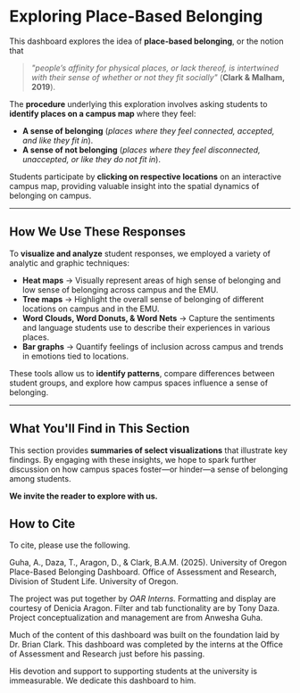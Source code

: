 # Exploring **Place-Based Belonging**  

This dashboard explores the idea of **place-based belonging**, or the notion that  
> *"people’s affinity for physical places, or lack thereof, is intertwined with their sense of whether or not they fit socially"* (**Clark & Malham, 2019**).  

The **procedure** underlying this exploration involves asking students to **identify places on a campus map** where they feel:  

- **A sense of belonging** (*places where they feel connected, accepted, and like they fit in*).  
- **A sense of not belonging** (*places where they feel disconnected, unaccepted, or like they do not fit in*).  

Students participate by **clicking on respective locations** on an interactive campus map, providing valuable insight into the spatial dynamics of belonging on campus.  

---

## **How We Use These Responses**  

To **visualize and analyze** student responses, we employed a variety of analytic and graphic techniques:  

- **<span class="yellow-text">Heat maps</span>** → Visually represent areas of high sense of belonging and low sense of belonging across campus and the EMU.  
- **<span class="yellow-text">Tree maps</span>** → Highlight the overall sense of belonging of different locations on campus and in the EMU.  
- **<span class="yellow-text">Word Clouds, Word Donuts, & Word Nets</span>** → Capture the sentiments and language students use to describe their experiences in various places.  
- **<span class="yellow-text">Bar graphs</span>** → Quantify feelings of inclusion across campus and trends in emotions tied to locations.  

These tools allow us to **identify patterns**, compare differences between student groups, and explore how campus spaces influence a sense of belonging.  

---

## **What You'll Find in This Section**  

This section provides **summaries of select visualizations** that illustrate key findings. By engaging with these insights, we hope to spark further discussion on how campus spaces foster—or hinder—a sense of belonging among students.  

**<span class="yellow-text">We invite the reader to explore with us.</span>**   

## **How to Cite** 

To cite, please use the following.

Guha, A., Daza, T., Aragon, D., & Clark, B.A.M. (2025). University of Oregon Place-Based Belonging Dashboard. Office of Assessment and Research, Division of Student Life. University of Oregon.

The project was put together by *OAR Interns.* Formatting and display are courtesy of Denicia Aragon. Filter and tab functionality are by Tony Daza. Project conceptualization and management are from Anwesha Guha.

Much of the content of this dashboard was built on the foundation laid by Dr. Brian Clark. This dashboard was completed by the interns at the Office of Assessment and Research just before his passing. 

His devotion and support to supporting students at the university is immeasurable. We dedicate this dashboard to him.
